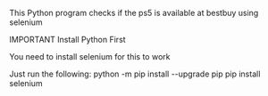 This Python program checks if the ps5 is available
at bestbuy using selenium

IMPORTANT
Install Python First

You need to install selenium for this to work

Just run the following:
	python -m pip install --upgrade pip
	pip install selenium 
